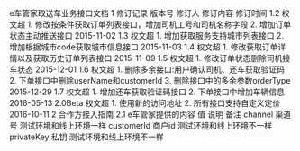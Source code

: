 e车管家取送车业务接口文档
1	修订记录
版本号	修订人	修订内容	修订时间
1.2	权文超	1.	修改按条件获取订单列表接口，增加司机工号和司机名称字段
2.	增加订单状态主动推送接口	2015-11-02
1.3	权文超	1.	增加获取服务支持城市列表接口
2.	增加根据城市code获取城市信息接口	2015-11-03
1.4	权文超	1.	修改获取订单详情以及获取历史订单列表接口	2015-11-09
1.5	权文超	1.	修改订单状态删除司机接车状态	2015-12-01
1.6	权文超	1.	删除多余接口:用户确认司机、还车获取验证码
2.	下单接口中删除userName和customerId
3.	删除接口中的多余参数orderType	2015-12-29
1.7	权文超	1.	增加还车获取验证码接口
2.	下单接口中增加车辆信息	2016-05-13
2.0Beta	权文超	1.	使用新的访问地址
2.	所有接口支持自定义定价	2016-10-11
2	合作方接入指南
2.1	e车管家提供的内容
值	说明	备注
channel	渠道号	测试环境和线上环境一样
customerId	商户id	测试环境和线上环境不一样
privateKey	私钥	测试环境和线上环境不一样
